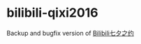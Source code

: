 # bilibili-qixi2016
Backup and bugfix version of [Bilibili七夕之约](https://www.bilibili.com/html/activity-qixi2016.html)
